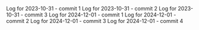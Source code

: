 Log for 2023-10-31 - commit 1
Log for 2023-10-31 - commit 2
Log for 2023-10-31 - commit 3
Log for 2024-12-01 - commit 1
Log for 2024-12-01 - commit 2
Log for 2024-12-01 - commit 3
Log for 2024-12-01 - commit 4
